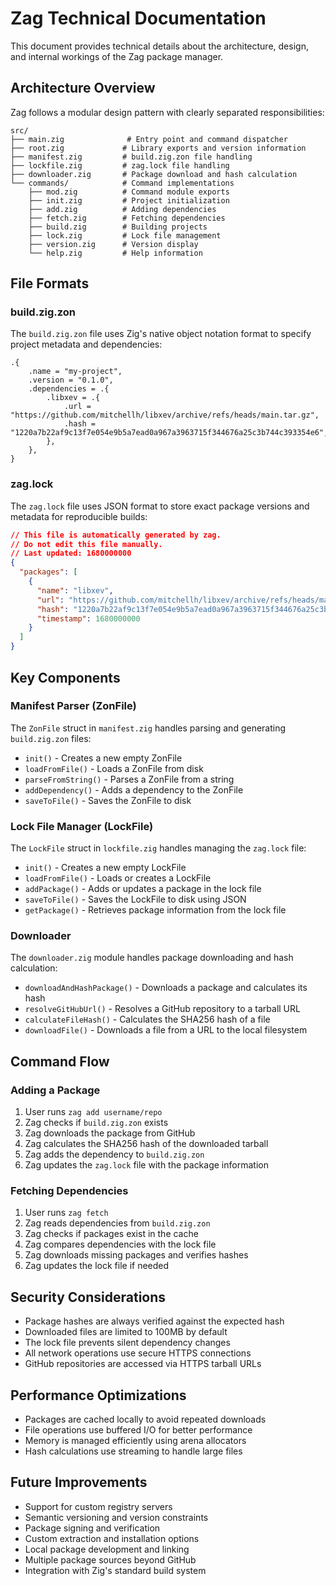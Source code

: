# Zag Technical Documentation

This document provides technical details about the architecture, design, and internal workings of the Zag package manager.

## Architecture Overview

Zag follows a modular design pattern with clearly separated responsibilities:

```
src/
├── main.zig              # Entry point and command dispatcher
├── root.zig             # Library exports and version information
├── manifest.zig         # build.zig.zon file handling
├── lockfile.zig         # zag.lock file handling
├── downloader.zig       # Package download and hash calculation
└── commands/            # Command implementations
    ├── mod.zig          # Command module exports
    ├── init.zig         # Project initialization
    ├── add.zig          # Adding dependencies
    ├── fetch.zig        # Fetching dependencies
    ├── build.zig        # Building projects
    ├── lock.zig         # Lock file management
    ├── version.zig      # Version display
    └── help.zig         # Help information
```

## File Formats

### build.zig.zon

The `build.zig.zon` file uses Zig's native object notation format to specify project metadata and dependencies:

```zig
.{
    .name = "my-project",
    .version = "0.1.0",
    .dependencies = .{
        .libxev = .{
            .url = "https://github.com/mitchellh/libxev/archive/refs/heads/main.tar.gz",
            .hash = "1220a7b22af9c13f7e054e9b5a7ead0a967a3963715f344676a25c3b744c393354e6",
        },
    },
}
```

### zag.lock

The `zag.lock` file uses JSON format to store exact package versions and metadata for reproducible builds:

```json
// This file is automatically generated by zag.
// Do not edit this file manually.
// Last updated: 1680000000
{
  "packages": [
    {
      "name": "libxev",
      "url": "https://github.com/mitchellh/libxev/archive/refs/heads/main.tar.gz",
      "hash": "1220a7b22af9c13f7e054e9b5a7ead0a967a3963715f344676a25c3b744c393354e6",
      "timestamp": 1680000000
    }
  ]
}
```

## Key Components

### Manifest Parser (ZonFile)

The `ZonFile` struct in `manifest.zig` handles parsing and generating `build.zig.zon` files:

- `init()` - Creates a new empty ZonFile
- `loadFromFile()` - Loads a ZonFile from disk
- `parseFromString()` - Parses a ZonFile from a string
- `addDependency()` - Adds a dependency to the ZonFile
- `saveToFile()` - Saves the ZonFile to disk

### Lock File Manager (LockFile)

The `LockFile` struct in `lockfile.zig` handles managing the `zag.lock` file:

- `init()` - Creates a new empty LockFile
- `loadFromFile()` - Loads or creates a LockFile
- `addPackage()` - Adds or updates a package in the lock file
- `saveToFile()` - Saves the LockFile to disk using JSON
- `getPackage()` - Retrieves package information from the lock file

### Downloader

The `downloader.zig` module handles package downloading and hash calculation:

- `downloadAndHashPackage()` - Downloads a package and calculates its hash
- `resolveGitHubUrl()` - Resolves a GitHub repository to a tarball URL
- `calculateFileHash()` - Calculates the SHA256 hash of a file
- `downloadFile()` - Downloads a file from a URL to the local filesystem

## Command Flow

### Adding a Package

1. User runs `zag add username/repo`
2. Zag checks if `build.zig.zon` exists
3. Zag downloads the package from GitHub
4. Zag calculates the SHA256 hash of the downloaded tarball
5. Zag adds the dependency to `build.zig.zon`
6. Zag updates the `zag.lock` file with the package information

### Fetching Dependencies

1. User runs `zag fetch`
2. Zag reads dependencies from `build.zig.zon`
3. Zag checks if packages exist in the cache
4. Zag compares dependencies with the lock file
5. Zag downloads missing packages and verifies hashes
6. Zag updates the lock file if needed

## Security Considerations

- Package hashes are always verified against the expected hash
- Downloaded files are limited to 100MB by default
- The lock file prevents silent dependency changes
- All network operations use secure HTTPS connections
- GitHub repositories are accessed via HTTPS tarball URLs

## Performance Optimizations

- Packages are cached locally to avoid repeated downloads
- File operations use buffered I/O for better performance
- Memory is managed efficiently using arena allocators
- Hash calculations use streaming to handle large files

## Future Improvements

- Support for custom registry servers
- Semantic versioning and version constraints
- Package signing and verification
- Custom extraction and installation options
- Local package development and linking
- Multiple package sources beyond GitHub
- Integration with Zig's standard build system